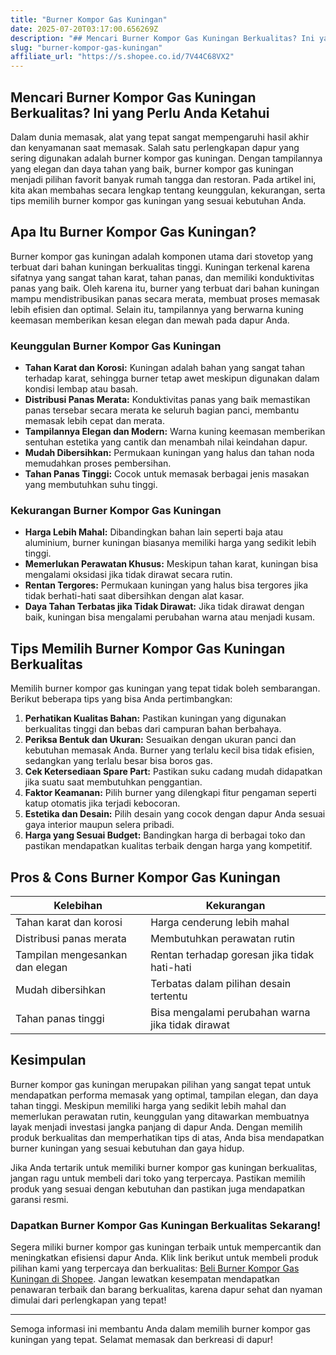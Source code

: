 ```yaml
---
title: "Burner Kompor Gas Kuningan"
date: 2025-07-20T03:17:00.656269Z
description: "## Mencari Burner Kompor Gas Kuningan Berkualitas? Ini yang Perlu Anda Ketahui..."
slug: "burner-kompor-gas-kuningan"
affiliate_url: "https://s.shopee.co.id/7V44C68VX2"
---
```

## Mencari Burner Kompor Gas Kuningan Berkualitas? Ini yang Perlu Anda Ketahui

Dalam dunia memasak, alat yang tepat sangat mempengaruhi hasil akhir dan kenyamanan saat memasak. Salah satu perlengkapan dapur yang sering digunakan adalah burner kompor gas kuningan. Dengan tampilannya yang elegan dan daya tahan yang baik, burner kompor gas kuningan menjadi pilihan favorit banyak rumah tangga dan restoran. Pada artikel ini, kita akan membahas secara lengkap tentang keunggulan, kekurangan, serta tips memilih burner kompor gas kuningan yang sesuai kebutuhan Anda.

## Apa Itu Burner Kompor Gas Kuningan?

Burner kompor gas kuningan adalah komponen utama dari stovetop yang terbuat dari bahan kuningan berkualitas tinggi. Kuningan terkenal karena sifatnya yang sangat tahan karat, tahan panas, dan memiliki konduktivitas panas yang baik. Oleh karena itu, burner yang terbuat dari bahan kuningan mampu mendistribusikan panas secara merata, membuat proses memasak lebih efisien dan optimal. Selain itu, tampilannya yang berwarna kuning keemasan memberikan kesan elegan dan mewah pada dapur Anda.

### Keunggulan Burner Kompor Gas Kuningan

- **Tahan Karat dan Korosi:** Kuningan adalah bahan yang sangat tahan terhadap karat, sehingga burner tetap awet meskipun digunakan dalam kondisi lembap atau basah.
- **Distribusi Panas Merata:** Konduktivitas panas yang baik memastikan panas tersebar secara merata ke seluruh bagian panci, membantu memasak lebih cepat dan merata.
- **Tampilannya Elegan dan Modern:** Warna kuning keemasan memberikan sentuhan estetika yang cantik dan menambah nilai keindahan dapur.
- **Mudah Dibersihkan:** Permukaan kuningan yang halus dan tahan noda memudahkan proses pembersihan.
- **Tahan Panas Tinggi:** Cocok untuk memasak berbagai jenis masakan yang membutuhkan suhu tinggi.

### Kekurangan Burner Kompor Gas Kuningan

- **Harga Lebih Mahal:** Dibandingkan bahan lain seperti baja atau aluminium, burner kuningan biasanya memiliki harga yang sedikit lebih tinggi.
- **Memerlukan Perawatan Khusus:** Meskipun tahan karat, kuningan bisa mengalami oksidasi jika tidak dirawat secara rutin.
- **Rentan Tergores:** Permukaan kuningan yang halus bisa tergores jika tidak berhati-hati saat dibersihkan dengan alat kasar.
- **Daya Tahan Terbatas jika Tidak Dirawat:** Jika tidak dirawat dengan baik, kuningan bisa mengalami perubahan warna atau menjadi kusam.

## Tips Memilih Burner Kompor Gas Kuningan Berkualitas

Memilih burner kompor gas kuningan yang tepat tidak boleh sembarangan. Berikut beberapa tips yang bisa Anda pertimbangkan:

1. **Perhatikan Kualitas Bahan:** Pastikan kuningan yang digunakan berkualitas tinggi dan bebas dari campuran bahan berbahaya.
2. **Periksa Bentuk dan Ukuran:** Sesuaikan dengan ukuran panci dan kebutuhan memasak Anda. Burner yang terlalu kecil bisa tidak efisien, sedangkan yang terlalu besar bisa boros gas.
3. **Cek Ketersediaan Spare Part:** Pastikan suku cadang mudah didapatkan jika suatu saat membutuhkan penggantian.
4. **Faktor Keamanan:** Pilih burner yang dilengkapi fitur pengaman seperti katup otomatis jika terjadi kebocoran.
5. **Estetika dan Desain:** Pilih desain yang cocok dengan dapur Anda sesuai gaya interior maupun selera pribadi.
6. **Harga yang Sesuai Budget:** Bandingkan harga di berbagai toko dan pastikan mendapatkan kualitas terbaik dengan harga yang kompetitif.

## Pros & Cons Burner Kompor Gas Kuningan

| Kelebihan                                | Kekurangan                                    |
|------------------------------------------|----------------------------------------------|
| Tahan karat dan korosi                 | Harga cenderung lebih mahal               |
| Distribusi panas merata                | Membutuhkan perawatan rutin                |
| Tampilan mengesankan dan elegan        | Rentan terhadap goresan jika tidak hati-hati |
| Mudah dibersihkan                     | Terbatas dalam pilihan desain tertentu    |
| Tahan panas tinggi                   | Bisa mengalami perubahan warna jika tidak dirawat |

## Kesimpulan

Burner kompor gas kuningan merupakan pilihan yang sangat tepat untuk mendapatkan performa memasak yang optimal, tampilan elegan, dan daya tahan tinggi. Meskipun memiliki harga yang sedikit lebih mahal dan memerlukan perawatan rutin, keunggulan yang ditawarkan membuatnya layak menjadi investasi jangka panjang di dapur Anda. Dengan memilih produk berkualitas dan memperhatikan tips di atas, Anda bisa mendapatkan burner kuningan yang sesuai kebutuhan dan gaya hidup.

Jika Anda tertarik untuk memiliki burner kompor gas kuningan berkualitas, jangan ragu untuk membeli dari toko yang terpercaya. Pastikan memilih produk yang sesuai dengan kebutuhan dan pastikan juga mendapatkan garansi resmi.

### Dapatkan Burner Kompor Gas Kuningan Berkualitas Sekarang!

Segera miliki burner kompor gas kuningan terbaik untuk mempercantik dan meningkatkan efisiensi dapur Anda. Klik link berikut untuk membeli produk pilihan kami yang terpercaya dan berkualitas: [Beli Burner Kompor Gas Kuningan di Shopee](https://s.shopee.co.id/7V44C68VX2). Jangan lewatkan kesempatan mendapatkan penawaran terbaik dan barang berkualitas, karena dapur sehat dan nyaman dimulai dari perlengkapan yang tepat!

---

Semoga informasi ini membantu Anda dalam memilih burner kompor gas kuningan yang tepat. Selamat memasak dan berkreasi di dapur!
